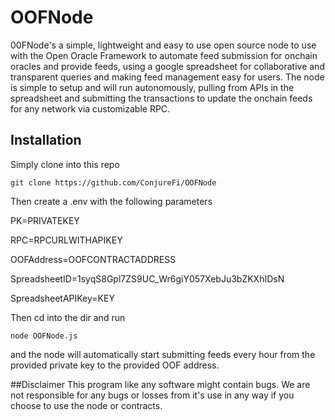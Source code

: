 # OOFNode
00FNode's a simple, lightweight and easy to use open source node to use with the Open Oracle Framework to automate feed submission for onchain oracles and provide feeds, using a google spreadsheet for collaborative and transparent queries and making feed management easy for users. The node is simple to setup and will run autonomously, pulling from APIs in the spreadsheet and submitting the transactions to update the onchain feeds for any network via customizable RPC. 

## Installation
Simply clone into this repo

`git clone https://github.com/ConjureFi/OOFNode`

Then create a .env with the following parameters

PK=PRIVATEKEY

RPC=RPCURLWITHAPIKEY

OOFAddress=OOFCONTRACTADDRESS

SpreadsheetID=1syqS8Gpl7ZS9UC_Wr6giY057XebJu3bZKXhIDsN

SpreadsheetAPIKey=KEY

Then cd into the dir and run

`node OOFNode.js`

and the node will automatically start submitting feeds every hour from the provided private key to the provided OOF address.

##Disclaimer
This program like any software might contain bugs. We are not responsible for any bugs or losses from it's use in any way if you choose to use the node or contracts.
